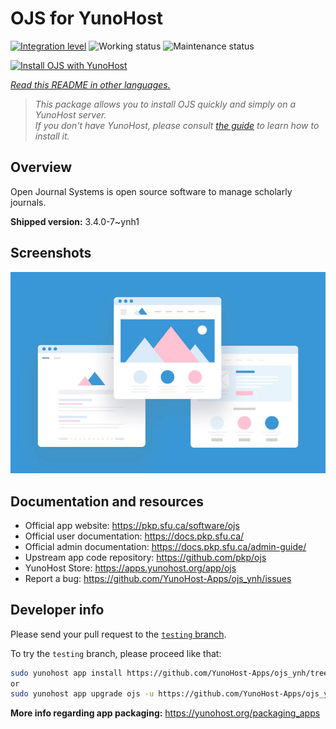 <!--
N.B.: This README was automatically generated by <https://github.com/YunoHost/apps/tree/master/tools/readme_generator>
It shall NOT be edited by hand.
-->

# OJS for YunoHost

[![Integration level](https://dash.yunohost.org/integration/ojs.svg)](https://ci-apps.yunohost.org/ci/apps/ojs/) ![Working status](https://ci-apps.yunohost.org/ci/badges/ojs.status.svg) ![Maintenance status](https://ci-apps.yunohost.org/ci/badges/ojs.maintain.svg)

[![Install OJS with YunoHost](https://install-app.yunohost.org/install-with-yunohost.svg)](https://install-app.yunohost.org/?app=ojs)

*[Read this README in other languages.](./ALL_README.md)*

> *This package allows you to install OJS quickly and simply on a YunoHost server.*  
> *If you don't have YunoHost, please consult [the guide](https://yunohost.org/install) to learn how to install it.*

## Overview

Open Journal Systems is open source software to manage scholarly journals.


**Shipped version:** 3.4.0-7~ynh1

## Screenshots

![Screenshot of OJS](./doc/screenshots/example.jpg)

## Documentation and resources

- Official app website: <https://pkp.sfu.ca/software/ojs>
- Official user documentation: <https://docs.pkp.sfu.ca/>
- Official admin documentation: <https://docs.pkp.sfu.ca/admin-guide/>
- Upstream app code repository: <https://github.com/pkp/ojs>
- YunoHost Store: <https://apps.yunohost.org/app/ojs>
- Report a bug: <https://github.com/YunoHost-Apps/ojs_ynh/issues>

## Developer info

Please send your pull request to the [`testing` branch](https://github.com/YunoHost-Apps/ojs_ynh/tree/testing).

To try the `testing` branch, please proceed like that:

```bash
sudo yunohost app install https://github.com/YunoHost-Apps/ojs_ynh/tree/testing --debug
or
sudo yunohost app upgrade ojs -u https://github.com/YunoHost-Apps/ojs_ynh/tree/testing --debug
```

**More info regarding app packaging:** <https://yunohost.org/packaging_apps>
